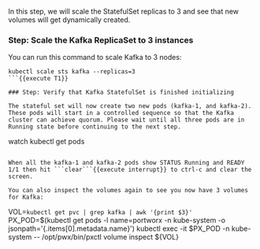 In this step, we will scale the StatefulSet replicas to 3 and see that new volumes will get dynamically created.

### Step: Scale the Kafka ReplicaSet to 3 instances

You can run this command to scale Kafka to 3 nodes:
```
kubectl scale sts kafka --replicas=3
```{{execute T1}}

### Step: Verify that Kafka StatefulSet is finished initializing

The stateful set will now create two new pods (kafka-1, and kafka-2). These pods will start in a controlled sequence so that the Kafka cluster can achieve quorum. Please wait until all three pods are in Running state before continuing to the next step.

```
watch kubectl get pods
```{{execute T1}}

When all the kafka-1 and kafka-2 pods show STATUS Running and READY 1/1 then hit ```clear```{{execute interrupt}} to ctrl-c and clear the screen.

You can also inspect the volumes again to see you now have 3 volumes for Kafka:
```
VOL=`kubectl get pvc | grep kafka | awk '{print $3}'`
PX_POD=$(kubectl get pods -l name=portworx -n kube-system -o jsonpath='{.items[0].metadata.name}')
kubectl exec -it $PX_POD -n kube-system -- /opt/pwx/bin/pxctl volume inspect ${VOL}
```{{execute T1}}
